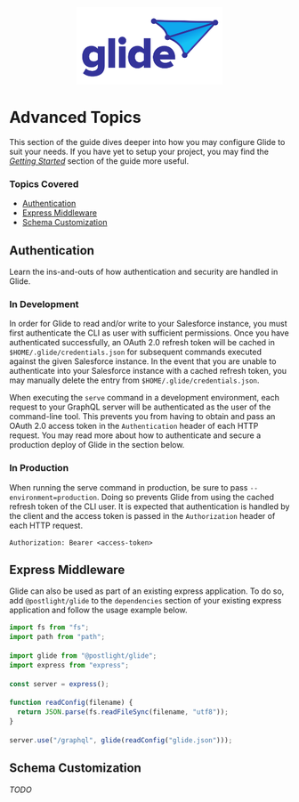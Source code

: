 <p align="center">
  <img alt="Glide" src="../public/logo.png" height="139" width="264">
</p>

# Advanced Topics

This section of the guide dives deeper into how you may configure Glide to suit your needs. If you have yet to setup your project, you may find the [_Getting Started_](./getting-started.md) section of the guide more useful.

### Topics Covered

- [Authentication](#Authentication)
- [Express Middleware](#Express%20Middleware)
- [Schema Customization](#Schema%20Customization)

## Authentication

Learn the ins-and-outs of how authentication and security are handled in Glide.

### In Development

In order for Glide to read and/or write to your Salesforce instance, you must first authenticate the CLI as user with sufficient permissions. Once you have authenticated successfully, an OAuth 2.0 refresh token will be cached in `$HOME/.glide/credentials.json` for subsequent commands executed against the given Salesforce instance. In the event that you are unable to authenticate into your Salesforce instance with a cached refresh token, you may manually delete the entry from `$HOME/.glide/credentials.json`.

When executing the `serve` command in a development environment, each request to your GraphQL server will be authenticated as the user of the command-line tool. This prevents you from having to obtain and pass an OAuth 2.0 access token in the `Authentication` header of each HTTP request. You may read more about how to authenticate and secure a production deploy of Glide in the section below.

### In Production

When running the serve command in production, be sure to pass `--environment=production`. Doing so prevents Glide from using the cached refresh token of the CLI user. It is expected that authentication is handled by the client and the access token is passed in the `Authorization` header of each HTTP request.

```http
Authorization: Bearer <access-token>
```

## Express Middleware

Glide can also be used as part of an existing express application. To do so, add `@postlight/glide` to the `dependencies` section of your existing express application and follow the usage example below.

```javascript
import fs from "fs";
import path from "path";

import glide from "@postlight/glide";
import express from "express";

const server = express();

function readConfig(filename) {
  return JSON.parse(fs.readFileSync(filename, "utf8"));
}

server.use("/graphql", glide(readConfig("glide.json")));
```

## Schema Customization

_TODO_
